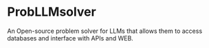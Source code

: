 # ProbLLMsolver
An Open-source problem solver for LLMs that allows them to access databases and interface with APIs and WEB.
